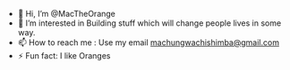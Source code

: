 - 👋 Hi, I’m @MacTheOrange
- 👀 I’m interested in Building stuff which will change people lives in some way.
- 📫 How to reach me : Use my email machungwachishimba@gmail.com
- ⚡ Fun fact: I like Oranges

<!---
MacTheOrange/MacTheOrange is a ✨ special ✨ repository because its `README.md` (this file) appears on your GitHub profile.
You can click the Preview link to take a look at your changes.
--->
